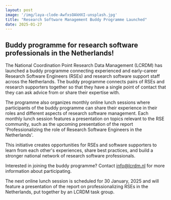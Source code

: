 ```yaml
---
layout: post
image: '/img/laya-clode-AwfxsOAkHXI-unsplash.jpg'
title: "Research Software Management Buddy Programme Launched"
date: 2025-01-27
---
```


<!--break-->

## Buddy programme for research software professionals in the Netherlands!

The National Coordination Point Research Data Management (LCRDM) has launched a buddy programme connecting experienced and early-career Research Software Engineers (RSEs) and research software support staff across the Netherlands. The buddy programme connects pairs of RSEs and research supporters together so that they have a single point of contact that they can ask advice from or share their expertise with. 

The programme also organizes monthly online lunch sessions where participants of the buddy programme can share their experience in their roles and different aspects of research software management. Each monthly lunch session features a presentation on topics relevant to the RSE community, such as the upcoming presentation of the report 'Professionalizing the role of Research Software Engineers in the Netherlands'. 

This initiative creates opportunities for RSEs and software supporters to learn from each other's experiences, share best practices, and build a stronger national network of research software professionals. 

Interested in joining the buddy programme? Contact info@lcrdm.nl for more information about participating. 

The next online lunch session is scheduled for 30 January, 2025 and will feature a presentation of the report on professionalizing RSEs in the Netherlands, put together by an LCRDM task group.
